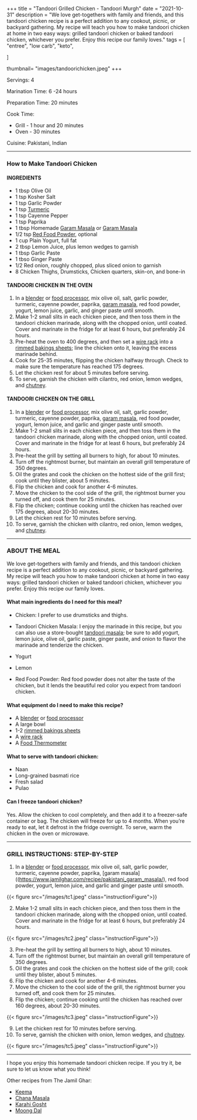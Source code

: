 +++
title = "Tandoori Grilled Chicken - Tandoori Murgh"
date = "2021-10-31"
description = "We love get-togethers with family and friends, and this tandoori chicken recipe is a perfect addition to any cookout, picnic, or backyard gathering. My recipe will teach you how to make tandoori chicken at home in two easy ways: grilled tandoori chicken or baked tandoori chicken, whichever you prefer. Enjoy this recipe our family loves."
tags = [
    "entree",
    "low carb",
    "keto",
   
]

thumbnail= "images/tandoorichicken.jpeg"
+++

Servings: 4 <!--more-->

Marination Time: 6 -24 hours 

Preparation Time: 20 minutes 

Cook Time:
* Grill - 1 hour and 20 minutes 
* Oven - 30 minutes 

Cuisine: Pakistani, Indian 

---- 

### How to Make Tandoori Chicken 

#### INGREDIENTS 

* 1 tbsp Olive Oil 
* 1 tsp Kosher Salt
* 1 tsp Garlic Powder
* 1 tsp [Turmeric](https://amzn.to/3cx3iao)
* 1 tsp Cayenne Pepper
* 1 tsp Paprika
* 1 tbsp Homemade [Garam Masala](https://www.jamilghar.com/recipe/pakistani_garam_masala/) or [Garam Masala](https://amzn.to/3u0tvEX) 
* 1/2 tsp [Red Food Powder](https://amzn.to/3b6L8vF), optional
* 1 cup Plain Yogurt, full fat 
* 2 tbsp Lemon Juice, plus lemon wedges to garnish
* 1 tbsp Garlic Paste 
* 1 tbso Ginger Paste 
* 1/2 Red onion, roughly chopped, plus sliced onion to garnish
* 8 Chicken Thighs, Drumsticks, Chicken quarters, skin-on, and bone-in 

#### TANDOORI CHICKEN IN THE OVEN 

1. In a [blender](https://amzn.to/3GwEcFS) or [food processor](https://amzn.to/3Cs5k6e), mix olive oil, salt, garlic powder, turmeric, cayenne powder, paprika, [garam masala](https://www.jamilghar.com/recipe/pakistani_garam_masala/), red food powder, yogurt, lemon juice, garlic, and ginger paste until smooth. 
2. Make 1-2 small slits in each chicken piece, and then toss them in the tandoori chicken marinade, along with the chopped onion, until coated. Cover and marinate in the fridge for at least 6 hours, but preferably 24 hours. 
3. Pre-heat the oven to 400 degrees, and then set a [wire rack](https://amzn.to/3mp5wxK) into a [rimmed bakings sheets](https://amzn.to/3mmhAjd); line the chicken onto it, leaving the excess marinade behind. 
4. Cook for 25-35 minutes, flipping the chicken halfway through. Check to make sure the temperature has reached 175 degrees. 
5. Let the chicken rest for about 5 minutes before serving. 
6. To serve, garnish the chicken with cilantro, red onion, lemon wedges, and [chutney](https://www.jamilghar.com/recipe/raita/). 

#### TANDOORI CHICKEN ON THE GRILL 

1. In a [blender](https://amzn.to/3GwEcFS) or [food processor](https://amzn.to/3Cs5k6e), mix olive oil, salt, garlic powder, turmeric, cayenne powder, paprika, [garam masala](https://www.jamilghar.com/recipe/pakistani_garam_masala/), red food powder, yogurt, lemon juice, and garlic and ginger paste until smooth. 
2. Make 1-2 small slits in each chicken piece, and then toss them in the tandoori chicken marinade, along with the chopped onion, until coated. Cover and marinate in the fridge for at least 6 hours, but preferably 24 hours.
3. Pre-heat the grill by setting all burners to high, for about 10 minutes. 
4. Turn off the rightmost burner, but maintain an overall grill temperature of 350 degrees.
5. Oil the grates and cook the chicken on the hottest side of the grill first; cook until they blister, about 5 minutes.
6. Flip the chicken and cook for another 4-6 minutes. 
7. Move the chicken to the cool side of the grill, the rightmost burner you turned off, and cook them for 25 minutes.
8. Flip the chicken; continue cooking until the chicken has reached over 175 degrees, about 20-30 minutes. 
9. Let the chicken rest for 10 minutes before serving. 
10. To serve, garnish the chicken with cilantro, red onion, lemon wedges, and [chutney](https://www.jamilghar.com/recipe/raita/). 

---- 

### ABOUT THE MEAL 

We love get-togethers with family and friends, and this tandoori chicken recipe is a perfect addition to any cookout, picnic, or backyard gathering. My recipe will teach you how to make tandoori chicken at home in two easy ways: grilled tandoori chicken or baked tandoori chicken, whichever you prefer. Enjoy this recipe our family loves.

#### What main ingredients do I need for this meal?

* Chicken: I prefer to use drumsticks and thighs. 

* Tandoori Chicken Masala: I enjoy the marinade in this recipe, but you can also use a store-bought [tandoori masala](https://amzn.to/3BrMAT0); be sure to add yogurt, lemon juice, olive oil, garlic paste, ginger paste, and onion to flavor the marinade and tenderize the chicken. 

* Yogurt 

* Lemon 

* Red Food Powder: Red food powder does not alter the taste of the chicken, but it lends the beautiful red color you expect from tandoori chicken. 

#### What equipment do I need to make this recipe?

* A [blender](https://amzn.to/3GwEcFS) or [food processor](https://amzn.to/3Cs5k6e)
* A large bowl 
* 1-2 [rimmed bakings sheets](https://amzn.to/3mmhAjd)
* A [wire rack](https://amzn.to/3mp5wxK)
* A [Food Thermometer](https://amzn.to/3wGlMxX) 

#### What to serve with tandoori chicken: 

* Naan
* Long-grained basmati rice 
* Fresh salad 
* Pulao 

####  Can I freeze tandoori chicken?

Yes. Allow the chicken to cool completely, and then add it to a freezer-safe container or bag. The chicken will freeze for up to 4 months. When you’re ready to eat, let it defrost in the fridge overnight. To serve, warm the chicken in the oven or microwave. 

---- 

### GRILL INSTRUCTIONS: STEP-BY-STEP 

1. In a [blender](https://amzn.to/3GwEcFS) or [food processor](https://amzn.to/3Cs5k6e), mix olive oil, salt, garlic powder, turmeric, cayenne powder, paprika, [garam masala]((https://www.jamilghar.com/recipe/pakistani_garam_masala/), red food powder, yogurt, lemon juice, and garlic and ginger paste until smooth. 

{{< figure src="/images/tc1.jpeg" class="instructionFigure">}}


2. Make 1-2 small slits in each chicken piece, and then toss them in the tandoori chicken marinade, along with the chopped onion, until coated. Cover and marinate in the fridge for at least 6 hours, but preferably 24 hours. 

{{< figure src="/images/tc2.jpeg" class="instructionFigure">}}

3. Pre-heat the grill by setting all burners to high, about 10 minutes. 
4. Turn off the rightmost burner, but maintain an overall grill temperature of 350 degrees.
5. Oil the grates and cook the chicken on the hottest side of the grill; cook until they blister, about 5 minutes.
6. Flip the chicken and cook for another 4-6 minutes. 
7. Move the chicken to the cool side of the grill, the rightmost burner you turned off, and cook them for 25 minutes.
8. Flip the chicken; continue cooking until the chicken has reached over 160 degrees, about 20-30 minutes. 

{{< figure src="/images/tc3.jpeg" class="instructionFigure">}}

9. Let the chicken rest for 10 minutes before serving. 
10. To serve, garnish the chicken with onion, lemon wedges, and [chutney](https://www.jamilghar.com/recipe/raita/). 

{{< figure src="/images/tc5.jpeg" class="instructionFigure">}}

----

I hope you enjoy this homemade tandoori chicken recipe. If you try it, be sure to let us know what you think!

Other recipes from The Jamil Ghar:

* [Keema](https://www.jamilghar.com/recipe/aloo_qeema/) 
* [Chana Masala](https://www.jamilghar.com/recipe/chana_masala/)
* [Karahi Gosht](https://www.jamilghar.com/recipe/gosht_karahi/) 
* [Moong Dal](https://www.jamilghar.com/recipe/moong_dal/)

